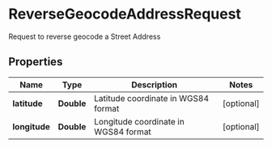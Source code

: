 

# ReverseGeocodeAddressRequest

Request to reverse geocode a Street Address

## Properties

| Name | Type | Description | Notes |
|------------ | ------------- | ------------- | -------------|
|**latitude** | **Double** | Latitude coordinate in WGS84 format |  [optional] |
|**longitude** | **Double** | Longitude coordinate in WGS84 format |  [optional] |



